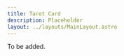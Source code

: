 ```yaml
---
title: Tarot Card
description: Placeholder
layout: ../layouts/MainLayout.astro
---
```


To be added.
